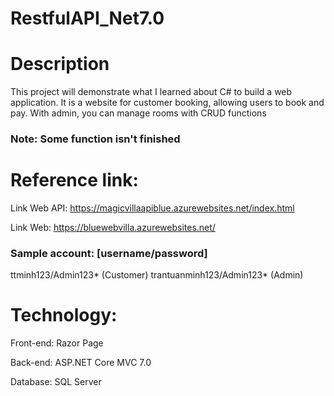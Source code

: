 # RestfulAPI_Net7.0


# Description

This project will demonstrate what I learned about C# to build a web application. It is a website for customer booking, allowing users to book and pay. With admin, you can manage rooms with CRUD functions

### Note: Some function isn't finished


# Reference link:

Link Web API: https://magicvillaapiblue.azurewebsites.net/index.html

Link Web: https://bluewebvilla.azurewebsites.net/

### Sample account: [username/password]

ttminh123/Admin123* (Customer)
trantuanminh123/Admin123* (Admin)


# Technology:

Front-end: Razor Page

Back-end: ASP.NET Core MVC 7.0

Database: SQL Server
